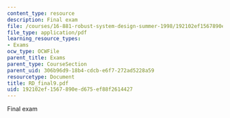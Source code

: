 ```yaml
---
content_type: resource
description: Final exam
file: /courses/16-881-robust-system-design-summer-1998/192102ef1567890ed675ef88f2614427_RD_final9.pdf
file_type: application/pdf
learning_resource_types:
- Exams
ocw_type: OCWFile
parent_title: Exams
parent_type: CourseSection
parent_uid: 306b96d9-18b4-cdcb-e6f7-272ad5228a59
resourcetype: Document
title: RD_final9.pdf
uid: 192102ef-1567-890e-d675-ef88f2614427
---
```

Final exam

